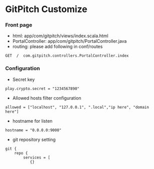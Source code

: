 GitPitch Customize
===================

### Front page

* html: app/com/gitpitch/views/index.scala.html
* PortalController: app/com/gitpitch/PortalController.java
* routing:  please add following in conf/routes

```
GET  /  com.gitpitch.controllers.PortalController.index
```

### Configuration

* Secret key
```
play.crypto.secret = "1234567890"
```

* Allowed hosts filter configuration

```
allowed = ["localhost", "127.0.0.1", ".local","ip here", "domain here"]
```

* hostname for listen

```
hostname = "0.0.0.0:9000"
```

* git repository setting

```
git {
    repo {
        services = [
           {}
```


